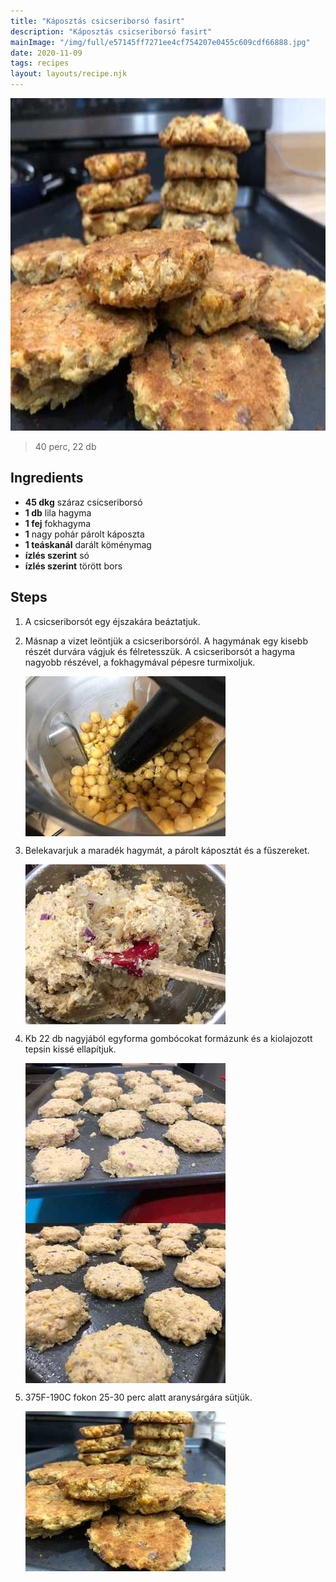 ```yaml
---
title: "Káposztás csicseriborsó fasirt"
description: "Káposztás csicseriborsó fasirt"
mainImage: "/img/full/e57145ff7271ee4cf754207e0455c609cdf66888.jpg"
date: 2020-11-09
tags: recipes
layout: layouts/recipe.njk
---
```

                            
<p align="center"><a href="https://cookpad.com/hu/receptek/14009255-kaposztas-csicseriborso-fasirt" rel="Recipe source page"><img width="751" height="532" src="/img/full/e57145ff7271ee4cf754207e0455c609cdf66888.jpg"/></a></p>

> 40 perc, 22 db 

## Ingredients
* **45 dkg** száraz csicseriborsó
* **1 db** lila hagyma
* **1 fej** fokhagyma
* **1** nagy pohár párolt káposzta
* **1 teáskanál** darált köménymag
* **ízlés szerint** só
* **ízlés szerint** törött bors

## Steps

1. A csicseriborsót egy éjszakára beáztatjuk.
 
    <div style="clear: both"/>

2. Másnap a vizet leöntjük a csicseriborsóról. A hagymának egy kisebb részét durvára vágjuk és félretesszük. A csicseriborsót a hagyma nagyobb részével, a fokhagymával pépesre turmixoljuk.
 
    <p><img width="320" height="256" align="left" src="/img/full/bb899bbfaea007ded41d84344b26e20856c4f95d.jpg"/></p><div style="clear: both"/>

3. Belekavarjuk a maradék hagymát, a párolt káposztát és a fűszereket.
 
    <p><img width="320" height="256" align="left" src="/img/full/3c018864f49121acf917d1cf0497e7ee2ae861e2.jpg"/></p><div style="clear: both"/>

4. Kb 22 db nagyjából egyforma gombócokat formázunk és a kiolajozott tepsin kissé ellapítjuk.
 
    <p><img width="320" height="256" align="left" src="/img/full/44c31c53f4ce9f52e687e9e9b934c9acf05b0745.jpg"/></p><p><img width="320" height="256" align="left" src="/img/full/f417f923fc9b5a066e6bb64121c419f76082cd89.jpg"/></p><div style="clear: both"/>

5. 375F-190C fokon 25-30 perc alatt aranysárgára sütjük.
 
    <p><img width="320" height="256" align="left" src="/img/full/1af3c96066ed52dddbabb7ebea67e78e20f6a5bc.jpg"/></p><div style="clear: both"/>

